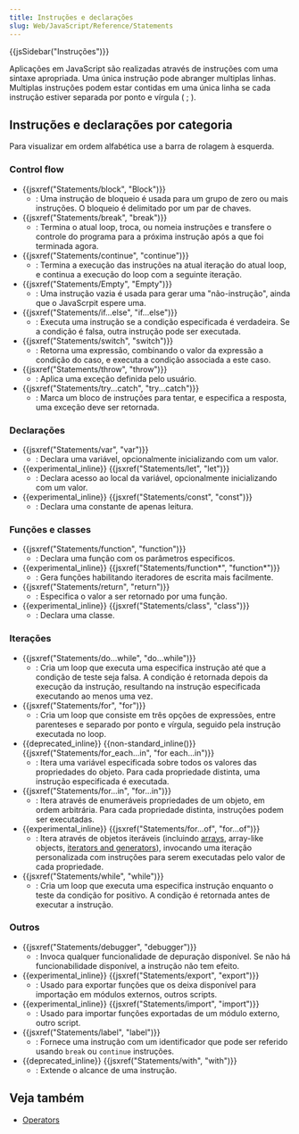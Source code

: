 ```yaml
---
title: Instruções e declarações
slug: Web/JavaScript/Reference/Statements
---
```


{{jsSidebar("Instruções")}}

Aplicações em JavaScript são realizadas através de instruções com uma sintaxe apropriada. Uma única instrução pode abranger multiplas linhas. Multiplas instruções podem estar contidas em uma única linha se cada instrução estiver separada por ponto e vírgula ( ; ).

## Instruções e declarações por categoria

Para visualizar em ordem alfabética use a barra de rolagem à esquerda.

### Control flow

- {{jsxref("Statements/block", "Block")}}
  - : Uma instrução de bloqueio é usada para um grupo de zero ou mais instruções. O bloqueio é delimitado por um par de chaves.
- {{jsxref("Statements/break", "break")}}
  - : Termina o atual loop, troca, ou nomeia instruções e transfere o controle do programa para a próxima instrução após a que foi terminada agora.
- {{jsxref("Statements/continue", "continue")}}
  - : Termina a execução das instruções na atual iteração do atual loop, e continua a execução do loop com a seguinte iteração.
- {{jsxref("Statements/Empty", "Empty")}}
  - : Uma instrução vazia é usada para gerar uma "não-instrução", ainda que o JavaScrpit espere uma.
- {{jsxref("Statements/if...else", "if...else")}}
  - : Executa uma instrução se a condição especificada é verdadeira. Se a condição é falsa, outra instrução pode ser executada.
- {{jsxref("Statements/switch", "switch")}}
  - : Retorna uma expressão, combinando o valor da expressão a condição do caso, e executa a condição associada a este caso.
- {{jsxref("Statements/throw", "throw")}}
  - : Aplica uma exceção definida pelo usuário.
- {{jsxref("Statements/try...catch", "try...catch")}}
  - : Marca um bloco de instruções para tentar, e especifica a resposta, uma exceção deve ser retornada.

### Declarações

- {{jsxref("Statements/var", "var")}}
  - : Declara uma variável, opcionalmente inicializando com um valor.
- {{experimental_inline}} {{jsxref("Statements/let", "let")}}
  - : Declara acesso ao local da variável, opcionalmente inicializando com um valor.
- {{experimental_inline}} {{jsxref("Statements/const", "const")}}
  - : Declara uma constante de apenas leitura.

### Funções e classes

- {{jsxref("Statements/function", "function")}}
  - : Declara uma função com os parâmetros especificos.
- {{experimental_inline}} {{jsxref("Statements/function*", "function*")}}
  - : Gera funções habilitando iteradores de escrita mais facilmente.
- {{jsxref("Statements/return", "return")}}
  - : Especifica o valor a ser retornado por uma função.
- {{experimental_inline}} {{jsxref("Statements/class", "class")}}
  - : Declara uma classe.

### Iterações

- {{jsxref("Statements/do...while", "do...while")}}
  - : Cria um loop que executa uma especifica instrução até que a condição de teste seja falsa. A condição é retornada depois da execução da instrução, resultando na instrução especificada executando ao menos uma vez.
- {{jsxref("Statements/for", "for")}}
  - : Cria um loop que consiste em três opções de expressões, entre parenteses e separado por ponto e vírgula, seguido pela instrução executada no loop.
- {{deprecated_inline}} {{non-standard_inline()}} {{jsxref("Statements/for_each...in", "for each...in")}}
  - : Itera uma variável especificada sobre todos os valores das propriedades do objeto. Para cada propriedade distinta, uma instrução especificada é executada.
- {{jsxref("Statements/for...in", "for...in")}}
  - : Itera através de enumeráveis propriedades de um objeto, em ordem arbitrária. Para cada propriedade distinta, instruções podem ser executadas.
- {{experimental_inline}} {{jsxref("Statements/for...of", "for...of")}}
  - : Itera através de objetos iteráveis (incluindo [arrays](/pt-BR/docs/Core_JavaScript_1.5_Reference/Global_Objects/Array), array-like objects, [iterators and generators](/pt-BR/docs/JavaScript/Guide/Iterators_and_Generators)), invocando uma iteração personalizada com instruções para serem executadas pelo valor de cada propriedade.
- {{jsxref("Statements/while", "while")}}
  - : Cria um loop que executa uma especifica instrução enquanto o teste da condição for positivo. A condição é retornada antes de executar a instrução.

### Outros

- {{jsxref("Statements/debugger", "debugger")}}
  - : Invoca qualquer funcionalidade de depuração disponível. Se não há funcionabilidade disponível, a instrução não tem efeito.
- {{experimental_inline}} {{jsxref("Statements/export", "export")}}
  - : Usado para exportar funções que os deixa disponível para importação em módulos externos, outros scripts.
- {{experimental_inline}} {{jsxref("Statements/import", "import")}}
  - : Usado para importar funções exportadas de um módulo externo, outro script.
- {{jsxref("Statements/label", "label")}}
  - : Fornece uma instrução com um identificador que pode ser referido usando `break` ou `continue` instruções.
- {{deprecated_inline}} {{jsxref("Statements/with", "with")}}
  - : Extende o alcance de uma instrução.

## Veja também

- [Operators](/pt-BR/docs/Web/JavaScript/Reference/Operators)
